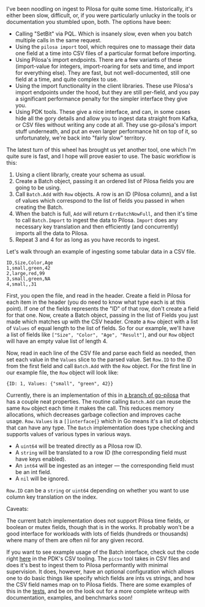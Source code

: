 I've been noodling on ingest to Pilosa for quite some
time. Historically, it's either been slow, difficult, or, if you were
particularly unlucky in the tools or documentation you stumbled upon,
both. The options have been:

- Calling "SetBit" via PQL. Which is insanely slow, even when you
  batch multiple calls in the same request.
- Using the `pilosa import` tool, which requires one to massage their
  data one field at a time into CSV files of a particular format
  before importing.
- Using Pilosa's import endpoints. There are a few variants of these
  (import-value for integers, import-roaring for sets and time, and
  import for everything else). They are fast, but not well-documented,
  still one field at a time, and quite complex to use.
- Using the import functionality in the client libraries. These use
  Pilosa's import endpoints under the hood, but they are still
  per-field, and you pay a significant performance penalty for the
  simpler interface they give you.
- Using PDK tools. These give a nice interface, and can, in some cases
  hide all the gory details and allow you to ingest data straight from
  Kafka, or CSV files without writing any code at all. They use
  go-pilosa's import stuff underneath, and put an even larger
  performance hit on top of it, so unfortunately, we're back into
  "fairly slow" territory.
  
The latest turn of this wheel has brought us yet another tool, one
which I'm quite sure is fast, and I hope will prove easier to use. The
basic workflow is this:

1. Using a client librarly, create your schema as usual.
2. Create a Batch object, passing it an ordered list of Pilosa fields
   you are going to be using.
3. Call `Batch.Add` with `Row` objects. A row is an ID (Pilosa
   column), and a list of values which correspond to the list of
   fields you passed in when creating the Batch.
4. When the batch is full, `Add` will return `ErrBatchNowFull`, and
   then it's time to call `Batch.Import` to ingest the data to
   Pilosa. `Import` does any necessary key translation and then
   efficiently (and concurrently) imports all the data to Pilosa.
5. Repeat 3 and 4 for as long as you have records to ingest.

Let's walk through an example of ingesting some tabular data in a CSV
file.

```
ID,Size,Color,Age
1,small,green,42
2,large,red,99
3,small,green,NA
4,small,,31
```

First, you open the file, and read in the header. Create a field in
Pilosa for each item in the header (you do need to know what type each
is at this point). If one of the fields represents the "ID" of that
row, don't create a field for that one. Now, create a Batch object,
passing in the list of Fields you just made which matches up with the
CSV header. Create a `Row` object with a list of `Values` of equal
length to the list of fields. So for our example, we'll have a list of
fields like `["Size", "Color", "Age", "Result"]`, and our `Row` object
will have an empty value list of length 4.

Now, read in each line of the CSV file and parse each field as needed,
then set each value in the `Values` slice to the parsed value. Set
`Row.ID` to the ID from the first field and call `Batch.Add` with the
`Row` object. For the first line in our example file, the `Row` object
will look like:

`{ID: 1, Values: {"small", "green", 42}}`

Currently, there is an implementation of this in [a branch of
go-pilosa](https://github.com/jaffee/go-pilosa/tree/batch-ingest/gpexp)
that has a couple neat properties. The routine calling `Batch.Add` can
reuse the same `Row` object each time it makes the call. This reduces
memory allocations, which decreases garbage collection and improves
cache usage. `Row.Values` is a `[]interface{}` which in Go means it's
a list of objects that can have any type. The `Batch` implementation
does type checking and supports values of various types in various
ways.

- A `uint64` will be treated directly as a Pilosa row ID.
- A `string` will be translated to a row ID (the corresponding field
  must have keys enabled).
- An `int64` will be ingested as an integer — the corresponding field
  must be an int field.
- A `nil` will be ignored.

`Row.ID` can be a `string` or `uint64` depending on whether you want
to use column key translation on the index.

Caveats: 

The current batch implementation does not support Pilosa time fields,
or boolean or mutex fields, though that is in the works. It probably
won't be a good interface for workloads with lots of fields (hundreds
or thousands) where many of them are often nil for any given record.

If you want to see example usage of the Batch interface, check out the
code right [here](../../csv/batch.go) in the PDK's CSV tooling. The
`picsv` tool takes in CSV files and does it's best to ingest them to
Pilosa performantly with minimal supervision. It does, however, have
an optional configuration which allows one to do basic things like
specify which fields are ints vs strings, and how the CSV field names
map on to Pilosa fields. There are some examples of this in the
[tests](./batch_test.go), and be on the look out for a more complete
writeup with documentation, examples, and benchmarks soon!
